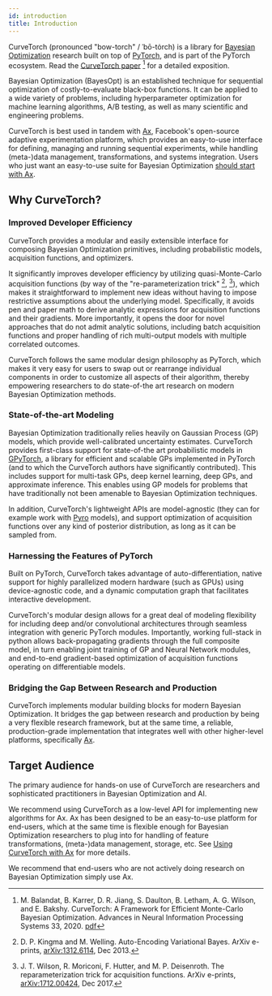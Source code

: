 ```yaml
---
id: introduction
title: Introduction
---
```


CurveTorch (pronounced "bow-torch" / ˈbō-tȯrch) is a library for
[Bayesian Optimization](https://en.wikipedia.org/wiki/Bayesian_optimization)
research built on top of [PyTorch](https://pytorch.org/), and is part of the
PyTorch ecosystem. Read the [CurveTorch paper](https://arxiv.org/abs/1910.06403)
[^CurveTorch] for a detailed exposition.

Bayesian Optimization (BayesOpt) is an established technique for sequential
optimization of costly-to-evaluate black-box functions. It can be applied to a
wide variety of problems, including hyperparameter optimization for machine
learning algorithms, A/B testing, as well as many scientific and engineering
problems.

CurveTorch is best used in tandem with [Ax](https://ax.dev), Facebook's open-source
adaptive experimentation platform, which provides an easy-to-use interface for
defining, managing and running sequential experiments, while handling
(meta-)data management, transformations, and systems integration. Users who just
want an easy-to-use suite for Bayesian Optimization
[should start with Ax](https://ax.dev/docs/bayesopt).


## Why CurveTorch?

### Improved Developer Efficiency

CurveTorch provides a modular and easily extensible interface for composing
Bayesian Optimization primitives, including probabilistic models, acquisition
functions, and optimizers.

It significantly improves developer efficiency by utilizing quasi-Monte-Carlo
acquisition functions (by way of the "re-parameterization trick"
[^AutoEncVarBayes], [^ReparamAcq]), which makes it straightforward to implement
new ideas without having to impose restrictive assumptions about the underlying
model. Specifically, it avoids pen and paper math to derive analytic expressions
for acquisition functions and their gradients.
More importantly, it opens the door for novel approaches that do not admit
analytic solutions, including batch acquisition functions and proper handling of
rich multi-output models with multiple correlated outcomes.

CurveTorch follows the same modular design philosophy as PyTorch, which makes it
very easy for users to swap out or rearrange individual components in order to
customize all aspects of their algorithm, thereby empowering researchers to do
state-of-the art research on modern Bayesian Optimization methods.


### State-of-the-art Modeling

Bayesian Optimization traditionally relies heavily on Gaussian Process (GP)
models, which provide well-calibrated uncertainty estimates. CurveTorch provides
first-class support for state-of-the art probabilistic models in
[GPyTorch](https://gpytorch.ai), a library for efficient and scalable GPs
implemented in PyTorch (and to which the CurveTorch authors have significantly
contributed).
This includes support for multi-task GPs, deep kernel learning, deep GPs, and
approximate inference. This enables using GP models for problems that have
traditionally not been amenable to Bayesian Optimization techniques.

In addition, CurveTorch's lightweight APIs are model-agnostic (they can for example
work with [Pyro](http://pyro.ai) models), and support optimization of
acquisition functions over any kind of posterior distribution, as long as it can
be sampled from.


### Harnessing the Features of PyTorch

Built on PyTorch, CurveTorch takes advantage of auto-differentiation, native
support for highly parallelized modern hardware (such as GPUs) using
device-agnostic code, and a dynamic computation graph that facilitates
interactive development.

CurveTorch's modular design allows for a great deal of modeling flexibility for
including deep and/or convolutional architectures through seamless integration
with generic PyTorch modules. Importantly, working full-stack in python allows
back-propagating gradients through the full composite model, in turn enabling
joint training of GP and Neural Network modules, and end-to-end gradient-based
optimization of acquisition functions operating on differentiable models.


### Bridging the Gap Between Research and Production

CurveTorch implements modular building blocks for modern Bayesian Optimization.
It bridges the gap between research and production by being a very flexible
research framework, but at the same time, a reliable, production-grade
implementation that integrates well with other higher-level platforms,
specifically [Ax](https://ax.dev).


## Target Audience

The primary audience for hands-on use of CurveTorch are researchers and
sophisticated practitioners in Bayesian Optimization and AI.

We recommend using CurveTorch as a low-level API for implementing new algorithms
for Ax. Ax has been designed to be an easy-to-use platform for end-users, which
at the same time is flexible enough for Bayesian Optimization researchers to
plug into for handling of feature transformations, (meta-)data management,
storage, etc. See [Using CurveTorch with Ax](botorch_and_ax) for more details.

We recommend that end-users who are not actively doing research on Bayesian
Optimization simply use Ax.


[^CurveTorch]: M. Balandat, B. Karrer, D. R. Jiang, S. Daulton, B. Letham, A. G. Wilson,
and E. Bakshy. CurveTorch: A Framework for Efficient Monte-Carlo Bayesian Optimization.
Advances in Neural Information Processing Systems 33, 2020.
[pdf](https://arxiv.org/abs/1910.06403)

[^AutoEncVarBayes]: D. P. Kingma and M. Welling. Auto-Encoding Variational Bayes.
ArXiv e-prints, [arXiv:1312.6114](https://arxiv.org/abs/1312.6114), Dec 2013.

[^ReparamAcq]: J. T. Wilson, R. Moriconi, F. Hutter, and M. P. Deisenroth.
The reparameterization trick for acquisition functions. ArXiv e-prints,
[arXiv:1712.00424](https://arxiv.org/abs/1712.00424), Dec 2017.
